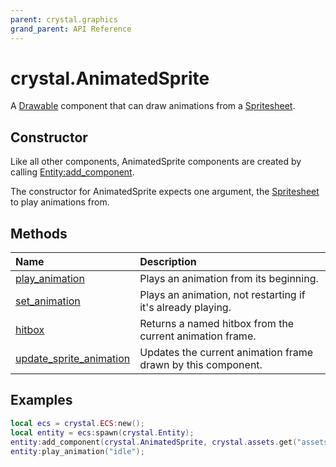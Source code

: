 ```yaml
---
parent: crystal.graphics
grand_parent: API Reference
---
```


# crystal.AnimatedSprite

A [Drawable](drawable) component that can draw animations from a [Spritesheet](crystal/api/assets/spritesheet).

## Constructor

Like all other components, AnimatedSprite components are created by calling [Entity:add_component](/crystal/api/ecs/entity_add_component).

The constructor for AnimatedSprite expects one argument, the [Spritesheet](/crystal/api/assets/spritesheet) to play animations from.

## Methods

| Name                                                               | Description                                                  |
| :----------------------------------------------------------------- | :----------------------------------------------------------- |
| [play_animation](animated_sprite_play_animation)                   | Plays an animation from its beginning.                       |
| [set_animation](animated_sprite_set_animation)                     | Plays an animation, not restarting if it's already playing.  |
| [hitbox](animated_sprite_hitbox)                                   | Returns a named hitbox from the current animation frame.     |
| [update_sprite_animation](animated_sprite_update_sprite_animation) | Updates the current animation frame drawn by this component. |

## Examples

```lua
local ecs = crystal.ECS:new();
local entity = ecs:spawn(crystal.Entity);
entity:add_component(crystal.AnimatedSprite, crystal.assets.get("assets/hero.lua"));
entity:play_animation("idle");
```
